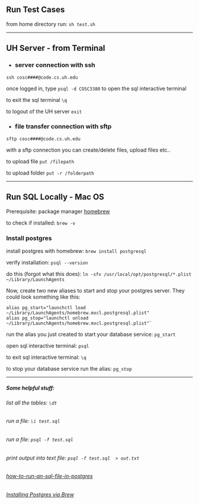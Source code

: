 ## Run Test Cases

from home directory run: `sh test.sh` 

---------------------------------

## UH Server - from Terminal 
* ### server connection with ssh

`ssh cosc####@code.cs.uh.edu`

once logged in, type `psql -d COSC3380` to open the sql interactive terminal 

to exit the sql terminal `\q`

to logout of the UH server `exit`

* ### file transfer connection with sftp

`sftp cosc####@code.cs.uh.edu`

with a sftp connection you can create/delete files, upload files etc..

to upload file `put /filepath`

to upload folder `put -r /folderpath` 

---------------------------------

## Run SQL Locally - Mac OS
Prerequisite: package manager [homebrew](https://brew.sh/)

to check if installed: `brew -v`

### Install postgres
install postgres with homebrew:
`brew install postgresql` 

verify installation: `psql --version`

do this (forgot what this does): `ln -sfv /usr/local/opt/postgresql/*.plist ~/Library/LaunchAgents`

Now, create two new aliases to start and stop your postgres server. They could look something like this:

    alias pg_start="launchctl load ~/Library/LaunchAgents/homebrew.mxcl.postgresql.plist"
    alias pg_stop="launchctl unload ~/Library/LaunchAgents/homebrew.mxcl.postgresql.plist"`

run the alias you just created to start your database service: `pg_start`

open sql interactive terminal: `psql`

to exit sql interactive terminal: `\q`

to stop your database service run the alias: `pg_stop`

---------------------------------

##### Some helpful stuff:

###### list all the tables: `\dt`

###### run a file: `\i test.sql`

###### run a file: `psql -f test.sql`

###### print output into text file: `psql -f test.sql  > out.txt`


###### [how-to-run-an-sql-file-in-postgres](https://kb.objectrocket.com/postgresql/how-to-run-an-sql-file-in-postgres-846#:~:text=not%20already%20exist.-,Run%20a%20SQL%20file%20in%20Postgres%20using%20the%20'psql'%20command,database%20will%20also%20be%20required.)

###### [Installing Postgres via Brew](https://gist.github.com/ibraheem4/ce5ccd3e4d7a65589ce84f2a3b7c23a3)

